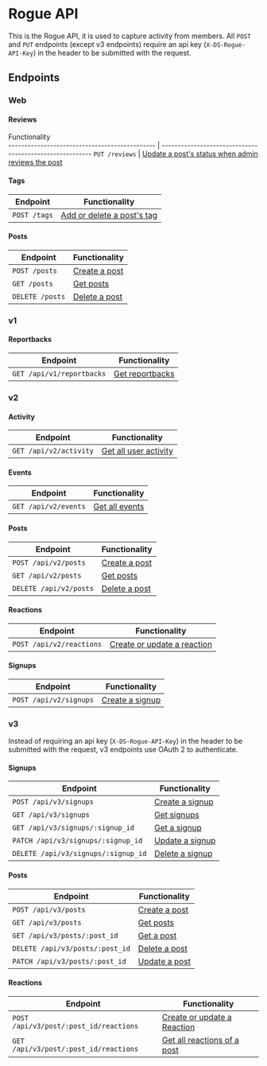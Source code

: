 # Rogue API
This is the Rogue API, it is used to capture activity from members.
All `POST` and `PUT` endpoints (except v3 endpoints) require an api key (`X-DS-Rogue-API-Key`) in the header to be submitted with the request. 

## Endpoints

### Web
#### Reviews
Functionality                                           
---------------------------------------------- | --------------------------------------------------------
`PUT /reviews`                                 | [Update a post's status when admin reviews the post](endpoints/reviews.md#reviews)

#### Tags
Endpoint                                       | Functionality                                           
---------------------------------------------- | --------------------------------------------------------
`POST /tags`                                 | [Add or delete a post's tag](endpoints/tags.md#tags)

#### Posts
Endpoint                                       | Functionality                                           
---------------------------------------------- | --------------------------------------------------------
`POST /posts`                           | [Create a post](endpoints/posts.md#create-a-post-and/or-create/Update-a-signup)
`GET /posts`                            | [Get posts](endpoints/posts.md#retrieve-all-posts)
`DELETE /posts`                         | [Delete a post](endpoints/posts.md#delete-a-post)

### v1
#### Reportbacks
Endpoint                                       | Functionality                                           
---------------------------------------------- | --------------------------------------------------------
`GET /api/v1/reportbacks`                      | [Get reportbacks](endpoints/reportbacks.md#reportbacks)


### v2
#### Activity
Endpoint                                       | Functionality                                           
---------------------------------------------- | --------------------------------------------------------
`GET /api/v2/activity`                         | [Get all user activity](endpoints/activity.md#activity)

#### Events
Endpoint                                       | Functionality                                           
---------------------------------------------- | --------------------------------------------------------
`GET /api/v2/events`                         | [Get all events](endpoints/events.md#events)

#### Posts
Endpoint                                       | Functionality                                           
---------------------------------------------- | --------------------------------------------------------
`POST /api/v2/posts`                           | [Create a post](endpoints/posts.md#create-a-post-and/or-create/Update-a-signup)
`GET /api/v2/posts`                            | [Get posts](endpoints/posts.md#retrieve-all-posts)
`DELETE /api/v2/posts`                         | [Delete a post](endpoints/posts.md#delete-a-post)

#### Reactions
Endpoint                                       | Functionality                                           
---------------------------------------------- | --------------------------------------------------------
`POST /api/v2/reactions`                       | [Create or update a reaction](endpoints/reactions.md#create-or-update-a-reaction-v2)

#### Signups
Endpoint                                       | Functionality                                           
---------------------------------------------- | --------------------------------------------------------
`POST /api/v2/signups`                         | [Create a signup](endpoints/signups.md#create-a-signup)

### v3
Instead of requiring an api key (`X-DS-Rogue-API-Key`) in the header to be submitted with the request, v3 endpoints use OAuth 2 to authenticate. 

#### Signups
Endpoint                                       | Functionality                                           
---------------------------------------------- | --------------------------------------------------------
`POST /api/v3/signups`                         | [Create a signup](endpoints/v3/signups.md#create-a-signup)
`GET /api/v3/signups`                          | [Get signups](endpoints/v3/signups.md#retrieve-all-signups)
`GET /api/v3/signups/:signup_id`               | [Get a signup](endpoints/v3/signups.md#retrieve-a-specific-signup)
`PATCH /api/v3/signups/:signup_id`             | [Update a signup](endpoints/v3/signups.md#update-a-signup)   
`DELETE /api/v3/signups/:signup_id`            | [Delete a signup](endpoints/v3/signups.md#delete-a-signup)

#### Posts
Endpoint                                       | Functionality                                           
---------------------------------------------- | --------------------------------------------------------
`POST /api/v3/posts`                           | [Create a post](endpoints/v3/posts.md#create-a-post-and/or-create/Update-a-signup)
`GET /api/v3/posts`                            | [Get posts](endpoints/v3/posts.md#retrieve-all-posts)
`GET /api/v3/posts/:post_id`                   | [Get a post](endpoints/v3/posts.md#retrieve-a-specific-post)
`DELETE /api/v3/posts/:post_id`                | [Delete a post](endpoints/v3/posts.md#delete-a-post)
`PATCH /api/v3/posts/:post_id`                 | [Update a post](endpoints/v3/posts.md#update-a-post)

#### Reactions
Endpoint                                       | Functionality                                           
---------------------------------------------- | --------------------------------------------------------
`POST /api/v3/post/:post_id/reactions`         | [Create or update a Reaction](endpoints/reactions.md#create-or-update-a-reaction-v3)
`GET /api/v3/post/:post_id/reactions`          | [Get all reactions of a post](endpoints/reactions.md#Retrieve-all-reactions-of-a-post)
